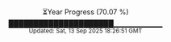 <p align="center">
⏳Year Progress (70.07 %) <br>
█████████████████████▁▁▁▁▁▁▁▁▁ <br>
<sub>Updated: Sat, 13 Sep 2025 18:26:51 GMT</sub>
</p>

